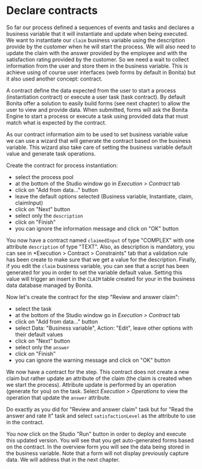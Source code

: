 # Declare contracts

So far our process defined a sequences of events and tasks and declares a business variable that it will instantiate and update when being executed. We want to instantiate our `claim` business variable using the description provide by the customer when he will start the process. We will also need to update the claim with the answer provided by the employee and with the satisfaction rating provided by the customer. So we need a wait to collect information from the user and store them in the business variable. This is achieve using of course user interfaces (web forms by default in Bonita) but it also used another concept: contract.

A contract define the data expected from the user to start a process (instantiation contract) or execute a user task (task contract). By default Bonita offer a solution to easily build forms (see next chapter) to allow the user to view and provide data. When submitted, forms will ask the Bonita Engine to start a process or execute a task using provided data that must match what is expected by the contract.

As our contract information aim to be used to set business variable value we can use a wizard that will generate the contract based on the business variable. This wizard also take care of setting the business variable default value and generate task operations.

Create the contract for process instantiation:
- select the process pool
- at the bottom of the Studio window go in *Execution > Contract* tab
- click on "Add from data..." button
- leave the default options selected (Business variable, Instantiate, claim, claimInput)
- click on "Next" button
- select only the `description`
- click on "Finish"
- you can ignore the information message and click on "OK" button

You now have a contract named `claimedInput` of type "COMPLEX" with one attribute `description` of type "TEXT". Also, as description is mandatory, you can see in *Execution > Contract > Constraints" tab that a validation rule has been create to make sure that we get a value for the description. Finally, if you edit the `claim` business variable, you can see that a script has been generated for you in order to set the variable default value. Setting this value will trigger an insert in the `CLAIM` table created for your in the business data database managed by Bonita.

Now let's create the contract for the step "Review and answer claim":
- select the task
- at the bottom of the Studio window go in *Execution > Contract* tab
- click on "Add from data..." button
- select Data: "Business variable", Action: "Edit", leave other options with their default values
- click on "Next" button
- select only the `answer`
- click on "Finish"
- you can ignore the warning message and click on "OK" button

We now have a contract for the step. This contract does not create a new claim but rather update an attribute of the claim (the claim is created when we start the process). Attribute update is performed by an operation (generate for you) on the task. Select *Execution > Operations* to view the operation that update the `answer` attribute.

Do exactly as you did for "Review and answer claim" task but for "Read the answer and rate it" task and select `satisfactionLevel` as the attribute to use in the contract.

You now click on the Studio "Run" button in order to deploy and execute this updated version. You will see that you get auto-generated forms based on the contract. In the overview form you will see the data being stored in the business variable. Note that a form will not display previously capture data. We will address that in the next chapter.
